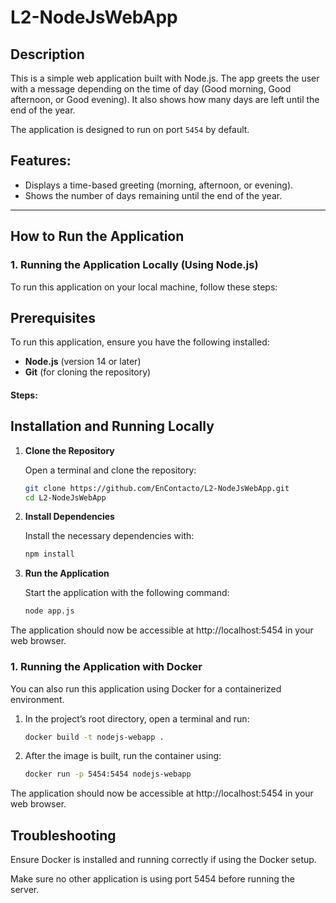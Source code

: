 # L2-NodeJsWebApp
 

## Description

This is a simple web application built with Node.js. The app greets the user with a message depending on the time of day (Good morning, Good afternoon, or Good evening). It also shows how many days are left until the end of the year.

The application is designed to run on port `5454` by default.

## Features:
- Displays a time-based greeting (morning, afternoon, or evening).
- Shows the number of days remaining until the end of the year.

---

## How to Run the Application

### 1. **Running the Application Locally (Using Node.js)**

To run this application on your local machine, follow these steps:

## Prerequisites

To run this application, ensure you have the following installed:

- **Node.js** (version 14 or later)
- **Git** (for cloning the repository)

#### Steps:
## Installation and Running Locally

1. **Clone the Repository**

   Open a terminal and clone the repository:
   ```bash
   git clone https://github.com/EnContacto/L2-NodeJsWebApp.git
   cd L2-NodeJsWebApp
2. **Install Dependencies**

   Install the necessary dependencies with:
   ```bash
   npm install
3. **Run the Application**

   Start the application with the following command:
   ```bash
   node app.js
  The application should now be accessible at http://localhost:5454 in your web browser.
  
### 1. **Running the Application with Docker**
You can also run this application using Docker for a containerized environment.
1. In the project’s root directory, open a terminal and run:
   ```bash
   docker build -t nodejs-webapp .

2. After the image is built, run the container using:
   ```bash
   docker run -p 5454:5454 nodejs-webapp
The application should now be accessible at http://localhost:5454 in your web browser.

## Troubleshooting
Ensure Docker is installed and running correctly if using the Docker setup.

Make sure no other application is using port 5454 before running the server.
